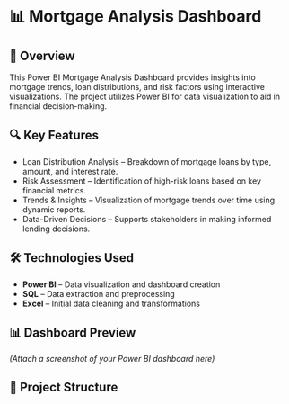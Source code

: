 # 📊 Mortgage Analysis Dashboard  

## 📌 Overview  
This Power BI Mortgage Analysis Dashboard provides insights into mortgage trends, loan distributions, and risk factors using interactive visualizations. The project utilizes Power BI for data visualization to aid in financial decision-making.  

## 🔍 Key Features  
  - Loan Distribution Analysis – Breakdown of mortgage loans by type, amount, and interest rate.  
  - Risk Assessment – Identification of high-risk loans based on key financial metrics.  
  - Trends & Insights – Visualization of mortgage trends over time using dynamic reports.  
  - Data-Driven Decisions – Supports stakeholders in making informed lending decisions.  

## 🛠️ Technologies Used  
- **Power BI** – Data visualization and dashboard creation  
- **SQL** – Data extraction and preprocessing  
- **Excel** – Initial data cleaning and transformations  

## 📊 Dashboard Preview  
*(Attach a screenshot of your Power BI dashboard here)*  

## 📂 Project Structure  
